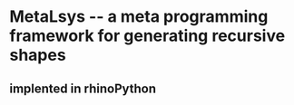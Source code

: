 # MetaLsys -- a meta programming framework for generating recursive shapes
## implented in rhinoPython
